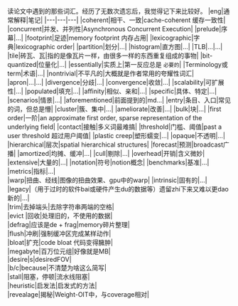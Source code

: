 读论文中遇到的那些词汇。经历了无数次遗忘后，我觉得记下来比较好。 
|eng|通常解释|笔记|
|---|---|---|
|coherent|相干、一致|cache-coherent 缓存一致性| 
|concurrent|并发、并列性|Asynchronous Concurrent Execution|
|prelude|序幕|...|
|footprint|足迹|memory footprint 内存占用|
|lexicographic|字典|lexicographic order|
|partition|划分|...|
|histogram|直方图|...|
|TLB|...|...|
|tile|砖瓦、瓦|指的是像瓦片一样，由很多一样的东西重复组成的事物|
|bit-quantized|位量化|...|
|essentially|实质上|第一反应总是 `必要的`|
|Terminology或term|术语|...|
|nontrivial|不平凡的|大概就是作者常用的夸耀性词汇|
|apron|...|...|
|divergence|分歧|...|
|convergence|收敛|...|
|scalability|可扩展性|...|
|populated|填充|...|
|affinity|相似、亲和|...|
|specific|具体、特定|...|
|scenarios|情景|...|
|aforementioned|前面提到的|md...|
|entry|条目、入口|常见的词，但总是懵|
|cluster|簇、集中|...|
|ameliorate|改善|...|
|bulk|块|...|
|first order|一阶|an approximate first order, sparse representation of the underlying field|
|contact|接触|多义词最难搞|
|threshold|门槛、阈值|past a user threshold 超过用户阈值|
|plastic creep|塑形蠕变|...|
|opaque|不透明|...|
|hierarchical|层次|spatial hierarchical structures|
|forecast|预测|broadcast广播|
|amortized|均摊、缓冲|...|
|cull|剔除|...|
|overhead|开销|含义微妙|
|extensive|大量的|...|
|notation|符号|notion概念|
|benchmarks|基准|...|
|metrics|指标|...|  
|warp|扭曲、经线|图像的扭曲效果、gpu中的warp|
|intrinsic|固有的|...|  
|legacy|（用于过时的软件bai或硬件产生du的数据等）遗留zhi下来又难以更dao新的|...|  
|trim|去掉端头|去除字符串两端的空格|  
|evict |回收|处理旧的，不使用的数据|  
|defrag|应该是de + frag|memory碎片整理|  
|flush|冲刷|强制缓冲区完成某样动作|  
|bloat|扩充|code bloat 代码变得臃肿|  
|megabyte|百万位元组|好像就是MB|  
|desire|s|desiredFOV|  
|b/c|because|不清楚为啥这么简写|  
|stall|阻塞，停顿|流水线阻塞|  
|heuristic|启发法|启发式的方法|  
|revealage|揭秘|Weight-OIT中，与coverage相对|  